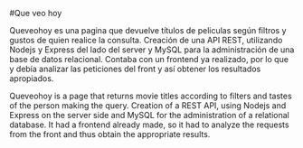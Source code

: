 #Que veo hoy

Queveohoy es una pagina que devuelve títulos de peliculas según filtros y gustos de quien realice la consulta.
Creación de una API REST, utilizando Nodejs y Express del lado del server y MySQL para la administración de una base de datos relacional. Contaba con un frontend ya realizado, por lo que y debía analizar las peticiones del front y así obtener los resultados apropiados.

Queveohoy is a page that returns movie titles according to filters and tastes of the person making the query.
Creation of a REST API, using Nodejs and Express on the server side and MySQL for the administration of a relational database.
It had a frontend already made, so it had to analyze the requests from the front and thus obtain the appropriate results.
